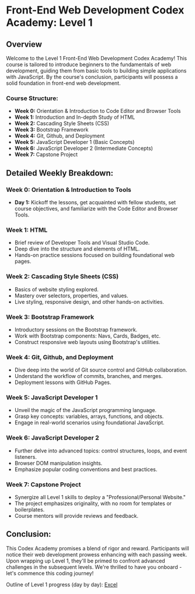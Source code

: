 # Front-End Web Development Codex Academy: Level 1

## Overview

Welcome to the Level 1 Front-End Web Development Codex Academy! This course is tailored to introduce beginners to the fundamentals of web development, guiding them from basic tools to building simple applications with JavaScript. By the course's conclusion, participants will possess a solid foundation in front-end web development.

### Course Structure:

- **Week 0:** Orientation & Introduction to Code Editor and Browser Tools
- **Week 1:** Introduction and In-depth Study of HTML
- **Week 2:** Cascading Style Sheets (CSS)
- **Week 3:** Bootstrap Framework
- **Week 4:** Git, Github, and Deployment
- **Week 5:** JavaScript Developer 1 (Basic Concepts)
- **Week 6:** JavaScript Developer 2 (Intermediate Concepts)
- **Week 7:** Capstone Project

## Detailed Weekly Breakdown:

### Week 0: Orientation & Introduction to Tools

- **Day 1:** Kickoff the lessons, get acquainted with fellow students, set course objectives, and familiarize with the Code Editor and Browser Tools.

### Week 1: HTML

- Brief review of Developer Tools and Visual Studio Code.
- Deep dive into the structure and elements of HTML.
- Hands-on practice sessions focused on building foundational web pages.

### Week 2: Cascading Style Sheets (CSS)

- Basics of website styling explored.
- Mastery over selectors, properties, and values.
- Live styling, responsive design, and other hands-on activities.

### Week 3: Bootstrap Framework

- Introductory sessions on the Bootstrap framework.
- Work with Bootstrap components: Navs, Cards, Badges, etc.
- Construct responsive web layouts using Bootstrap's utilities.

### Week 4: Git, Github, and Deployment

- Dive deep into the world of Git source control and GitHub collaboration.
- Understand the workflow of commits, branches, and merges.
- Deployment lessons with GitHub Pages.

### Week 5: JavaScript Developer 1

- Unveil the magic of the JavaScript programming language.
- Grasp key concepts: variables, arrays, functions, and objects.
- Engage in real-world scenarios using foundational JavaScript.

### Week 6: JavaScript Developer 2

- Further delve into advanced topics: control structures, loops, and event listeners.
- Browser DOM manipulation insights.
- Emphasize popular coding conventions and best practices.

### Week 7: Capstone Project

- Synergize all Level 1 skills to deploy a "Professional/Personal Website."
- The project emphasizes originality, with no room for templates or boilerplates.
- Course mentors will provide reviews and feedback.

## Conclusion:

This Codex Academy promises a blend of rigor and reward. Participants will notice their web development prowess enhancing with each passing week. Upon wrapping up Level 1, they'll be primed to confront advanced challenges in the subsequent levels. We're thrilled to have you onboard - let's commence this coding journey!

Outline of Level 1 progress (day by day): [Excel](https://1drv.ms/x/s!AsxXYiIrLOeepWL90sG-1wEwX9xH)

